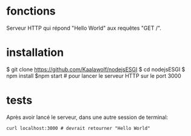# fonctions

Serveur HTTP qui répond "Hello World" aux requêtes "GET /".

# installation

$ git clone https://github.com/Kaalawolf/nodejsESGI
$ cd nodejsESGI
$ npm install
$npm start # pour lancer le serveur HTTP sur le port 3000

# tests

Après avoir lancé le serveur, dans une autre session de terminal:

	curl localhost:3000 # devrait retourner "Hello World"